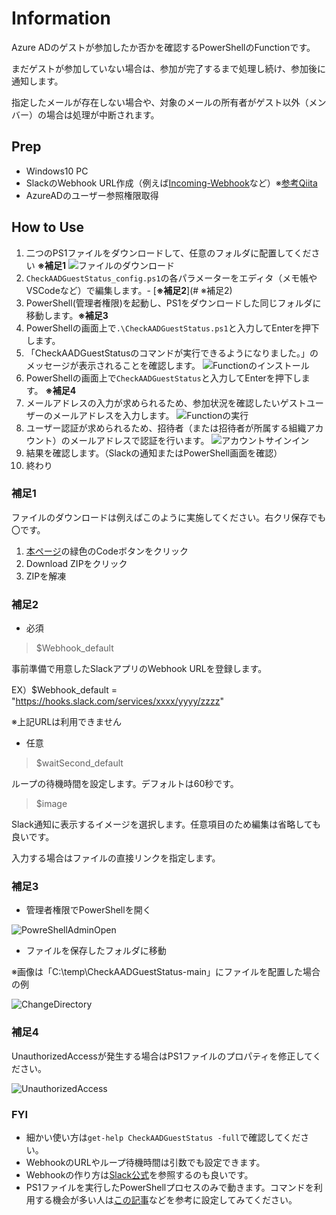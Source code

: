 # Information

Azure ADのゲストが参加したか否かを確認するPowerShellのFunctionです。

まだゲストが参加していない場合は、参加が完了するまで処理し続け、参加後に通知します。

指定したメールが存在しない場合や、対象のメールの所有者がゲスト以外（メンバー）の場合は処理が中断されます。

## Prep

- Windows10 PC
- SlackのWebhook URL作成（例えば[Incoming-Webhook](https://slack.com/services/new/incoming-webhook)など）※[参考Qiita](https://qiita.com/vmmhypervisor/items/18c99624a84df8b31008)
- AzureADのユーザー参照権限取得

## How to Use

1. 二つのPS1ファイルをダウンロードして、任意のフォルダに配置してください **※補足1**
![ファイルのダウンロード](https://github.com/kamimori-kosuke-fixer/CheckAADGuestStatus/blob/image/file%20download.png)
1. `CheckAADGuestStatus_config.ps1`の各パラメーターをエディタ（メモ帳やVSCodeなど）で編集します。- [**※補足2**](# ※補足2)
1. PowerShell(管理者権限)を起動し、PS1をダウンロードした同じフォルダに移動します。**※補足3**
1. PowerShellの画面上で`.\CheckAADGuestStatus.ps1`と入力してEnterを押下します。
1. 「CheckAADGuestStatusのコマンドが実行できるようになりました。」のメッセージが表示されることを確認します。
![Functionのインストール](https://github.com/kamimori-kosuke-fixer/CheckAADGuestStatus/blob/image/installFunction.png)
1. PowerShellの画面上で`CheckAADGuestStatus`と入力してEnterを押下します。 **※補足4**
1. メールアドレスの入力が求められるため、参加状況を確認したいゲストユーザーのメールアドレスを入力します。
![Functionの実行](https://github.com/kamimori-kosuke-fixer/CheckAADGuestStatus/blob/image/StartFunction.png)
1. ユーザー認証が求められるため、招待者（または招待者が所属する組織アカウント）のメールアドレスで認証を行います。
![アカウントサインイン](https://github.com/kamimori-kosuke-fixer/CheckAADGuestStatus/blob/image/AccountSignIn.png)
1. 結果を確認します。（Slackの通知またはPowerShell画面を確認）
1. 終わり

### 補足1

ファイルのダウンロードは例えばこのように実施してください。右クリ保存でも〇です。

1. [本ページ](https://github.com/kamimori-kosuke-fixer/CheckAADGuestStatus/)の緑色のCodeボタンをクリック
1. Download ZIPをクリック
1. ZIPを解凍

### 補足2

- 必須

 > $Webhook_default

  事前準備で用意したSlackアプリのWebhook URLを登録します。

 EX）$Webhook_default = "https://hooks.slack.com/services/xxxx/yyyy/zzzz"

 ※上記URLは利用できません

- 任意

 > $waitSecond_default

 ループの待機時間を設定します。デフォルトは60秒です。

 > $image

 Slack通知に表示するイメージを選択します。任意項目のため編集は省略しても良いです。

 入力する場合はファイルの直接リンクを指定します。

### 補足3
- 管理者権限でPowerShellを開く

![PowreShellAdminOpen](https://github.com/kamimori-kosuke-fixer/CheckAADGuestStatus/blob/image/Open-PowerShell-with-Administrator-Role.gif)

- ファイルを保存したフォルダに移動

※画像は「C:\temp\CheckAADGuestStatus-main」にファイルを配置した場合の例

![ChangeDirectory](https://github.com/kamimori-kosuke-fixer/CheckAADGuestStatus/blob/image/ChangeDirectory.png)

### 補足4

UnauthorizedAccessが発生する場合はPS1ファイルのプロパティを修正してください。

![UnauthorizedAccess](https://github.com/kamimori-kosuke-fixer/CheckAADGuestStatus/blob/image/UnauthorizedAccess.png)

### FYI

- 細かい使い方は`get-help CheckAADGuestStatus -full`で確認してください。
- WebhookのURLやループ待機時間は引数でも設定できます。
- Webhookの作り方は[Slack公式](https://slack.com/intl/ja-jp/help/articles/115005265063)を参照するのも良いです。
- PS1ファイルを実行したPowerShellプロセスのみで動きます。コマンドを利用する機会が多い人は[この記事](https://www.vwnet.jp/Windows/PowerShell/2016100401/UseFunctionInPsPrompt.htm#profile)などを参考に設定してみてください。

